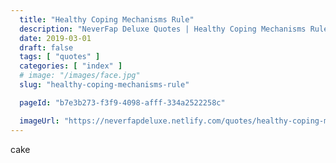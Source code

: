 ```yaml
---
  title: "Healthy Coping Mechanisms Rule"
  description: "NeverFap Deluxe Quotes | Healthy Coping Mechanisms Rule"
  date: 2019-03-01
  draft: false
  tags: [ "quotes" ]
  categories: [ "index" ]
  # image: "/images/face.jpg"
  slug: "healthy-coping-mechanisms-rule"

  pageId: "b7e3b273-f3f9-4098-afff-334a2522258c"

  imageUrl: "https://neverfapdeluxe.netlify.com/quotes/healthy-coping-mechanisms-rule.png"
---
```


cake